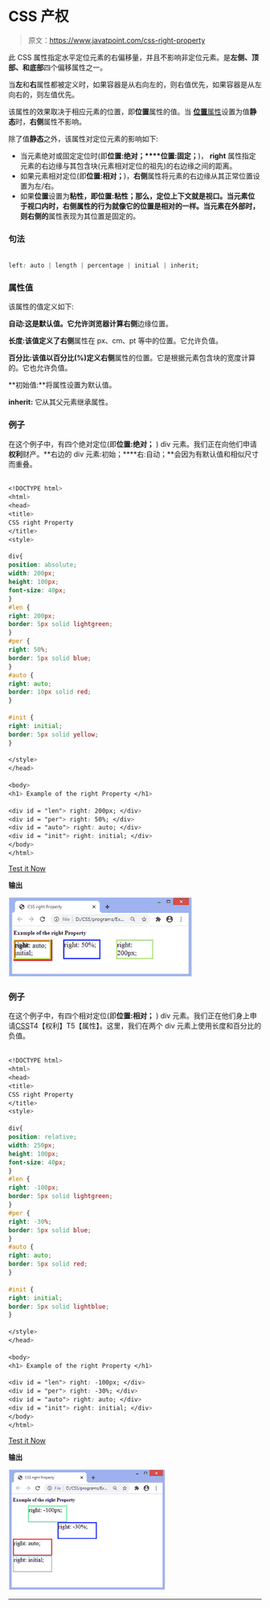 # CSS 产权

> 原文：<https://www.javatpoint.com/css-right-property>

此 CSS 属性指定水平定位元素的右偏移量，并且不影响非定位元素。是**左侧、顶部、**和**底部**四个偏移属性之一。

当**左**和**右**属性都被定义时，如果容器是从右向左的，则右值优先，如果容器是从左向右的，则左值优先。

该属性的效果取决于相应元素的位置，即**位置**属性的值。当 [**位置**属性](https://www.javatpoint.com/css-position)设置为值**静态**时，**右侧**属性不影响。

除了值**静态**之外，该属性对定位元素的影响如下:

*   当元素绝对或固定定位时(即**位置:绝对；****位置:固定；**)， **right** 属性指定元素的右边缘与其包含块(元素相对定位的祖先)的右边缘之间的距离。
*   如果元素相对定位(即**位置:相对；**)，**右侧**属性将元素的右边缘从其正常位置设置为左/右。
*   如果**位置**设置为**粘性，**即**位置:粘性；**那么，定位上下文就是视口。当元素位于视口内时，**右侧**属性的行为就像它的位置是相对的一样。当元素在外部时，则**右侧的**属性表现为其位置是固定的。

### 句法

```css

left: auto | length | percentage | initial | inherit;

```

### 属性值

该属性的值定义如下:

**自动:**这是默认值。它允许浏览器计算**右侧**边缘位置。

**长度:**该值定义了**右侧**属性在 px、cm、pt 等中的位置。它允许负值。

**百分比:**该值以百分比(%)定义**右侧**属性的位置。它是根据元素包含块的宽度计算的。它也允许负值。

**初始值:**将属性设置为默认值。

**inherit:** 它从其父元素继承属性。

### 例子

在这个例子中，有四个绝对定位(即**位置:绝对；** ) div 元素。我们正在向他们申请**权利**财产。**右边的 div 元素:初始；****右:自动；**会因为有默认值和相似尺寸而重叠。

```css

<!DOCTYPE html>
<html>
<head>
<title>
CSS right Property
</title>
<style>

div{
position: absolute;
width: 200px;
height: 100px;
font-size: 40px;
}
#len {
right: 200px;
border: 5px solid lightgreen;
}
#per {
right: 50%;
border: 5px solid blue;
}
#auto {
right: auto;
border: 10px solid red;
}

#init {
right: initial;
border: 5px solid yellow;
}

</style>
</head>

<body>
<h1> Example of the right Property </h1>

<div id = "len"> right: 200px; </div>
<div id = "per"> right: 50%; </div>
<div id = "auto"> right: auto; </div>
<div id = "init"> right: initial; </div>
</body>
</html>

```

[Test it Now](https://www.javatpoint.com/oprweb/test.jsp?filename=css-right-property1)

**输出**

![CSS right property](img/bf8769868d8749c1236a645a8946016f.png)

### 例子

在这个例子中，有四个相对定位(即**位置:相对；** ) div 元素。我们正在他们身上申请[CSS](https://www.javatpoint.com/css-tutorial)T4【权利】T5【属性】。这里，我们在两个 div 元素上使用长度和百分比的负值。

```css

<!DOCTYPE html>
<html>
<head>
<title>
CSS right Property
</title>
<style>

div{
position: relative;
width: 250px;
height: 100px;
font-size: 40px;
}
#len {
right: -100px;
border: 5px solid lightgreen;
}
#per {
right: -30%;
border: 5px solid blue;
}
#auto {
right: auto;
border: 5px solid red;
}

#init {
right: initial;
border: 5px solid lightblue;
}

</style>
</head>

<body>
<h1> Example of the right Property </h1>

<div id = "len"> right: -100px; </div>
<div id = "per"> right: -30%; </div>
<div id = "auto"> right: auto; </div>
<div id = "init"> right: initial; </div>
</body>
</html>

```

[Test it Now](https://www.javatpoint.com/oprweb/test.jsp?filename=css-right-property2)

**输出**

![CSS right property](img/db7c7a5c189eb83e1d46bda7e442c4bb.png)

* * *